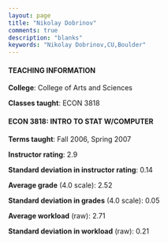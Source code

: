 ```yaml
---
layout: page
title: "Nikolay Dobrinov" 
comments: true
description: "blanks"
keywords: "Nikolay Dobrinov,CU,Boulder"
---
```

<head>
<script src="https://ajax.googleapis.com/ajax/libs/jquery/2.1.3/jquery.min.js"></script>
<script src="https://dl.dropboxusercontent.com/s/pc42nxpaw1ea4o9/highcharts.js?dl=0"></script>
<!-- <script src="../assets/js/highcharts.js"></script> -->
<style type="text/css">@font-face {
	font-family: "Bebas Neue";
	src: url(https://www.filehosting.org/file/details/544349/BebasNeue Regular.otf) format("opentype");
	}
	h1.Bebas { 
		font-family: "Bebas Neue", Verdana, Tahoma;
	}
</style>
</head>
	   
#### TEACHING INFORMATION

**College**: College of Arts and Sciences

**Classes taught**: ECON 3818

#### ECON 3818: INTRO TO STAT W/COMPUTER

**Terms taught**: Fall 2006, Spring 2007

**Instructor rating**: 2.9

**Standard deviation in instructor rating**: 0.14

**Average grade** (4.0 scale): 2.52

**Standard deviation in grades** (4.0 scale): 0.05

**Average workload** (raw): 2.71

**Standard deviation in workload** (raw): 0.21

